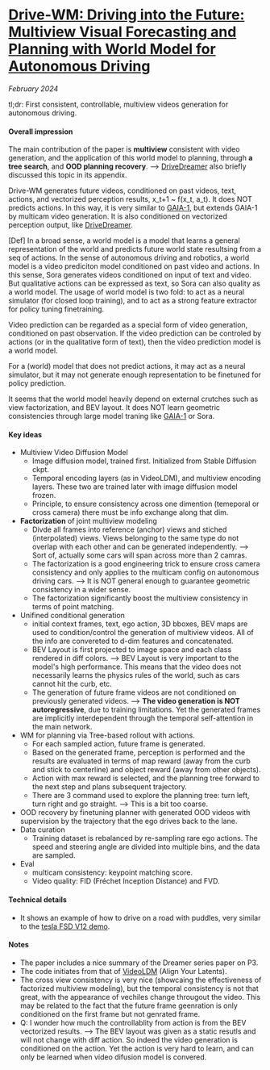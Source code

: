 # [Drive-WM: Driving into the Future: Multiview Visual Forecasting and Planning with World Model for Autonomous Driving](https://arxiv.org/abs/2311.17918)

_February 2024_

tl;dr: First consistent, controllable, multiview videos generation for autonomous driving.

#### Overall impression
The main contribution of the paper is **multiview** consistent with video generation, and the application of this world model to planning, through **a tree search**, and **OOD planning recovery**. --> [DriveDreamer](drive_dreamer.md) also briefly discussed this topic in its appendix.

Drive-WM generates future videos, conditioned on past videos, text, actions, and vectorized perception results, x_t+1 ~ f(x_t, a_t). It does NOT predicts actions. In this way, it is very similar to [GAIA-1](gaia_1.md), but extends GAIA-1 by multicam video generation. It is also conditioned on vectorized perception output, like [DriveDreamer](drive_dreamer.md).

[Def] In a broad sense, a world model is a model that learns a general representation of the world and predicts future world state resultsing from a seq of actions. In the sense of autonomous driving and robotics, a world model is a video prediciton model conditioned on past video and actions. In this sense, Sora generates videos conditioned on input of text and video. But qualitative actions can be expressed as text, so Sora can also quality as a world model. The usage of world model is two fold: to act as a neural simulator (for closed loop training), and to act as a strong feature extractor for policy tuning finetraining.

Video prediction can be regarded as a special form of video generation, conditioned on past observation. If the video prediction can be controled by actions (or in the qualitative form of text), then the video prediction model is a world model.

For a (world) model that does not predict actions, it may act as a neural simulator, but it may not generate enough representation to be finetuned for policy prediction.

It seems that the world model heavily depend on external crutches such as view factorization, and BEV layout. It does NOT learn geometric consistencies through large model traning like [GAIA-1](gaia_1.md) or Sora.

#### Key ideas
- Multiview Video Diffusion Model
	- Image diffusion model, trained first. Initialized from Stable Diffusion ckpt.
	- Temporal encoding layers (as in VideoLDM), and multiview encoding layers. These two are trained later with image diffusion model frozen.
	- Principle, to ensure consistency across one dimention (temeporal or cross camera) there must be info exchange along that dim.
- **Factorization** of joint multiview modeling
	- Divde all frames into reference (anchor) views and stiched (interpolated) views. Views belonging to the same type do not overlap with each other and can be generated independently. --> Sort of, actually some cars will span across more than 2 camras.
	- The factorization is a good engineering trick to ensure cross camera consistency and only applies to the multicam config on autonomous driving cars. -->  It is NOT general enough to guarantee geometric consistency in a wider sense.
	- The factorization significantly boost the multiview consistency in terms of point matching.
- Unifined conditional generation
	- initial context frames, text, ego action, 3D bboxes, BEV maps are used to condition/control the generation of multiview videos. All of the info are convereted to d-dim features and concatenated.
	- BEV Layout is first projected to image space and each class rendered in diff colors. --> BEV Layout is very important to the model's high performance. This means that the video does not necessarily learns the physics rules of the world, such as cars cannot hit the curb, etc.
	- The generation of future frame videos are not conditioned on previously generated videos. --> **The video generation is NOT autoregressive**, due to training limitations. Yet the generated frames are implicitly interdependent through the temporal self-attention in the main network.
- WM for planning via Tree-based rollout with actions. 
	- For each sampled action, future frame is generated.
	- Based on the generated frame, perception is performed and the results are evaluated in terms of map reward (away from the curb and stick to centerline) and object reward (away from other objects).
	- Action with max reward is selected, and the planning tree forward to the next step and plans subsequent trajectory.
	- There are 3 command used to explore the planning tree: turn left, turn right and go straight. --> This is a bit too coarse.
- OOD recovery by finetuning planner with generated OOD videos with supervision by the trajectory that the ego drives back to the lane. 
- Data curation
	- Training dataset is rebalanced by re-sampling rare ego actions. The speed and steering angle are divided into multiple bins, and the data are sampled. 
- Eval
	- multicam consistency: keypoint matching score. 
	- Video quality: FID (Fréchet Inception Distance) and FVD.

#### Technical details
- It shows an example of how to drive on a road with puddles, very similar to the [tesla FSD V12 demo](https://x.com/AIDRIVR/status/1760841783708418094).

#### Notes
- The paper includes a nice summary of the Dreamer series paper on P3.
- The code initiates from that of [VideoLDM](video_ldm.md) (Align Your Latents). 
- The cross view consistency is very nice (showcaing the effectiveness of factorized multiview modeling), but the temporal consistency is not that great, with the appearance of vechiles change througout the video. This may be related to the fact that the future frame geenration is only conditioned on the first frame but not genrated frame. 
- Q: I wonder how much the controllablity from action is from the BEV vectorized results. --> The BEV layout was given as a static resutls and will not change with diff action. So indeed the video generation is conditioned on the action. Yet the action is very hard to learn, and can only be learned when video difusion model is convered. 